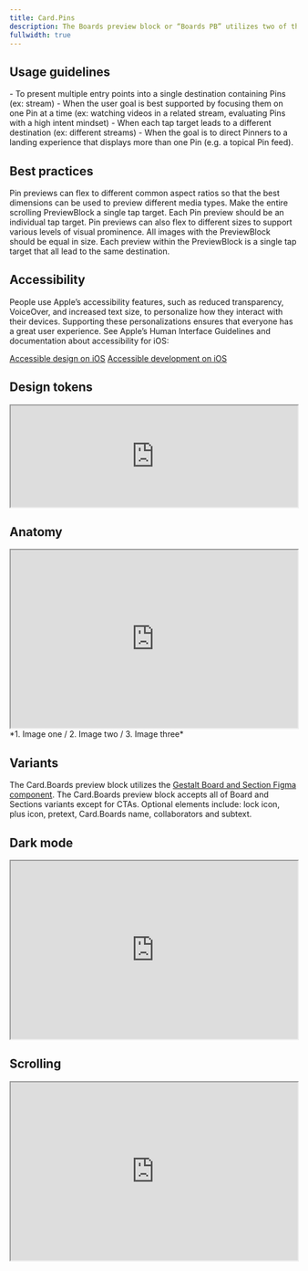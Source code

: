 ```yaml
---
title: Card.Pins
description: The Boards preview block or “Boards PB” utilizes two of the Board and Section components to present a collection of imagery that typically represents a Card.Boards.
fullwidth: true
---
```


<ImgContainer src="https://github.com/pinterest/gestalt/assets/96082362/ec0692aa-cc1a-42df-80c9-f0e212100fe4" alt="Example of a Card container with a Card.Boards preview that contains two Card.Boards representations." noPadding color="background-elevation-accent"/>


## Usage guidelines

<TwoCol>
<Group>
<Do title="When to use"/>
- To present multiple entry points into a single destination containing Pins (ex: stream)
- When the user goal is best supported by focusing them on one Pin at a time (ex: watching videos in a related stream, evaluating Pins with a high intent mindset)

</Group>
<Group>
<Dont title="When not to use" />
- When each tap target leads to a different destination (ex: different streams)
- When the goal is to direct Pinners to a landing experience that displays more than one Pin (e.g. a topical Pin feed). 
</Group>
</TwoCol>

## Best practices
<TwoCol>
<Group>
<Do title="Do"/>
Pin previews can flex to different common aspect ratios so that the best dimensions can be used to preview different media types.

</Group>
<Group>
<Dont title="Don't" />
Make the entire scrolling PreviewBlock a single tap target. Each Pin preview should be an individual tap target.
</Group>

<Group>
<Do title="Do"/>
Pin previews can also flex to different sizes to support various levels of visual prominence. 

</Group>
<Group>
<Do title="Do"/>
All images with the PreviewBlock should be equal in size.

</Group>
<Group>
<Do title="Do"/>
Each preview within the PreviewBlock is a single tap target that all lead to the same destination.

</Group>
</TwoCol>

## Accessibility

People use Apple’s accessibility features, such as reduced transparency, VoiceOver, and increased text size, to personalize how they interact with their devices. Supporting these personalizations ensures that everyone has a great user experience. See Apple’s Human Interface Guidelines and documentation about accessibility for iOS:

[Accessible design on iOS](https://developer.apple.com/design/human-interface-guidelines/accessibility/overview/introduction/)
[Accessible development on iOS](https://developer.apple.com/accessibility/ios/)

## Design tokens
<iframe style={{border:0}} width="100%" height="178" src="https://www.figma.com/embed?embed_host=share&url=https%3A%2F%2Fwww.figma.com%2Ffile%2FAHcKJDgb7E7YswlgW1wY8E%2FGestalt-for-iOS%3Ftype%3Ddesign%26node-id%3D19800%253A76699%26t%3DaliDwdC0C3b2VkAb-1" allowFullScreen></iframe>

## Anatomy

<iframe style={{border:0}} width="100%" height="312" src="https://www.figma.com/embed?embed_host=share&url=https%3A%2F%2Fwww.figma.com%2Ffile%2FAHcKJDgb7E7YswlgW1wY8E%2FGestalt-for-iOS%3Ftype%3Ddesign%26node-id%3D19800%253A76473%26t%3DaliDwdC0C3b2VkAb-1" allowFullScreen></iframe>
*1. Image one / 2. Image two / 3. Image three*

## Variants
The Card.Boards preview block utilizes the [Gestalt Board and Section Figma component](http://pinch.pinadmin.com/section-and-board-component-figma-iOS). The Card.Boards preview block accepts all of Board and Sections variants except for CTAs. Optional elements include: lock icon, plus icon, pretext, Card.Boards name, collaborators and subtext.

## Dark mode
<iframe style={{border:0}} width="100%" height="312" width="800" height="312" src="https://www.figma.com/embed?embed_host=share&url=https%3A%2F%2Fwww.figma.com%2Ffile%2FAHcKJDgb7E7YswlgW1wY8E%2FGestalt-for-iOS%3Ftype%3Ddesign%26node-id%3D19800%253A78570%26t%3DaliDwdC0C3b2VkAb-1" allowfullscreen></iframe>

## Scrolling
<iframe style={{border:0}} width="100%" height="312" width="800" height="312" src="https://www.figma.com/embed?embed_host=share&url=https%3A%2F%2Fwww.figma.com%2Ffile%2FAHcKJDgb7E7YswlgW1wY8E%2FGestalt-for-iOS%3Ftype%3Ddesign%26node-id%3D22128%253A76406%26t%3DaliDwdC0C3b2VkAb-1" allowfullscreen></iframe>

